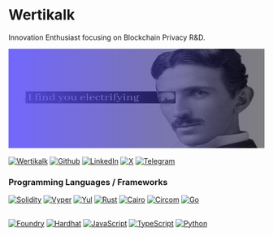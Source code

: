 # Wertikalk

Innovation Enthusiast focusing on Blockchain Privacy R&D.

![Tesla](./assets/tesla-cover-wertikalk.png)

[![Wertikalk](https://img.shields.io/badge/Wertikalk-ffffff?style=for-the-badge&logo=Wertikalk)](https://wertikalk.com/)
[![Github](https://img.shields.io/badge/GitHub-181717?style=for-the-badge&logo=github&logoColor=white)](https://github.com/wertikalk)
[![LinkedIn](https://img.shields.io/badge/LinkedIn-0A66C2?style=for-the-badge&logo=linkedin&logoColor=white)](https://www.linkedin.com/in/milos-bojinovic-765010202/)
[![X](https://img.shields.io/badge/X-000000?style=for-the-badge&logo=x&logoColor=white)](https://x.com/wertikalk)
[![Telegram](https://img.shields.io/badge/Telegram-26A5E4?style=for-the-badge&logo=telegram&logoColor=white)](https://t.me/wertikalk)

### Programming Languages / Frameworks

[![Solidity](https://img.shields.io/badge/Solidity-363636?style=for-the-badge&logo=solidity&logoColor=white)](https://docs.soliditylang.org/)
[![Vyper](https://img.shields.io/badge/Vyper-2B2B2B?style=for-the-badge&logo=python&logoColor=white)](https://vyper.readthedocs.io/)
[![Yul](https://img.shields.io/badge/Yul-333333?style=for-the-badge&logo=ethereum&logoColor=white)](https://docs.soliditylang.org/en/latest/yul.html)
[![Rust](https://img.shields.io/badge/Rust-000000?style=for-the-badge&logo=rust&logoColor=white)](https://www.rust-lang.org/)
[![Cairo](https://img.shields.io/badge/Cairo-8B0000?style=for-the-badge&logo=starknet&logoColor=white)](https://www.cairo-lang.org/)
[![Circom](https://img.shields.io/badge/Circom-2D2D2D?style=for-the-badge&logo=circom&logoColor=white)](https://docs.circom.io/)
[![Go](https://img.shields.io/badge/Go-00ADD8?style=for-the-badge&logo=go&logoColor=white)](https://golang.org/)

##

[![Foundry](https://img.shields.io/badge/Foundry-FF4A00?style=for-the-badge&logo=foundry&logoColor=white)](https://book.getfoundry.sh/)
[![Hardhat](https://img.shields.io/badge/Hardhat-181717?style=for-the-badge&logo=hardhat&logoColor=yellow)](https://hardhat.org/)
[![JavaScript](https://img.shields.io/badge/JavaScript-F7DF1E?style=for-the-badge&logo=javascript&logoColor=black)](https://developer.mozilla.org/en-US/docs/Web/JavaScript)
[![TypeScript](https://img.shields.io/badge/TypeScript-3178C6?style=for-the-badge&logo=typescript&logoColor=white)](https://www.typescriptlang.org/)
[![Python](https://img.shields.io/badge/Python-3776AB?style=for-the-badge&logo=python&logoColor=white)](https://www.python.org/)
